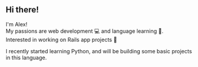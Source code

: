 ## Hi there!

I'm Alex!  
My passions are web development 💻 and language learning 💬.  
Interested in working on Rails app projects 🚝  

I recently started learning Python, and will be building some basic projects in this language.

